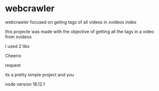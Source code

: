 # webcrawler
webcrawler focused on geting tags of all videos in xvideos index

this projecte was made with the objective of getting all the tags in a video from xvideos

I used 2 libs

Cheerio

request

its a pretty simple project and you 

node version 18.12.1
